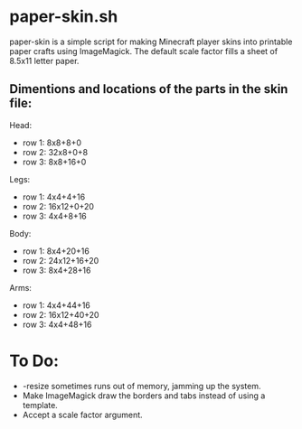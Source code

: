 paper-skin.sh
=============
paper-skin is a simple script for making Minecraft player skins into printable paper crafts using ImageMagick.
The default scale factor fills a sheet of 8.5x11 letter paper.

Dimentions and locations of the parts in the skin file:
-------------------------------------------------------

Head:
- row 1: 8x8+8+0
- row 2: 32x8+0+8
- row 3: 8x8+16+0

Legs:
- row 1: 4x4+4+16
- row 2: 16x12+0+20
- row 3: 4x4+8+16

Body:
- row 1: 8x4+20+16
- row 2: 24x12+16+20
- row 3: 8x4+28+16

Arms:
- row 1: 4x4+44+16
- row 2: 16x12+40+20
- row 3: 4x4+48+16

To Do:
======
- -resize sometimes runs out of memory, jamming up the system.
- Make ImageMagick draw the borders and tabs instead of using a template.
- Accept a scale factor argument.

